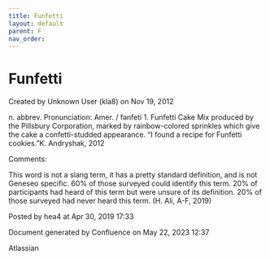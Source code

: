 ```yaml
---
title: Funfetti
layout: default
parent: F
nav_order:
---
```


# Funfetti

Created by  Unknown User (kla8) on Nov 19, 2012

n. abbrev. Pronunciation: Amer. / fənfeti 1. Funfetti Cake Mix produced by the Pillsbury Corporation, marked by rainbow-colored sprinkles which give the cake a confetti-studded appearance. “I found a recipe for Funfetti cookies.”K. Andryshak, 2012

Comments:

This word is not a slang term, it has a pretty standard definition, and is not Geneseo specific. 60% of those surveyed could identify this term. 20% of participants had heard of this term but were unsure of its definition. 20% of those surveyed had never heard this term. (H. Ali, A-F, 2019)

Posted by hea4 at Apr 30, 2019 17:33

Document generated by Confluence on May 22, 2023 12:37

Atlassian
